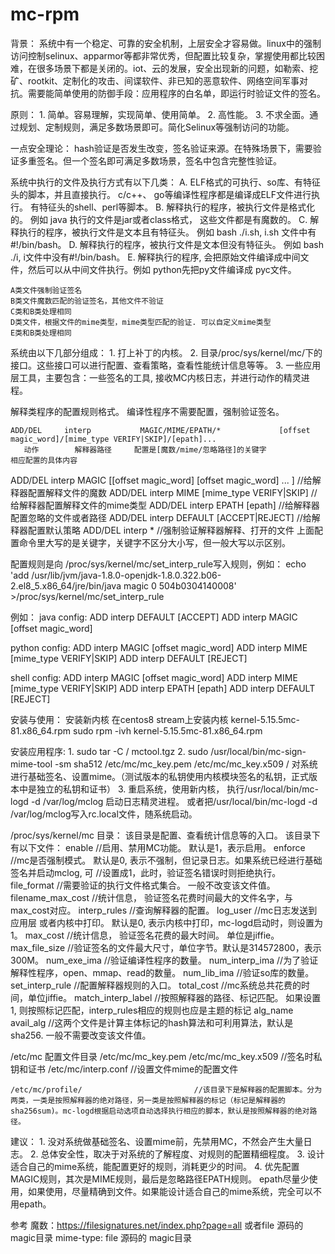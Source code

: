 # mc-rpm

背景：
    系统中有一个稳定、可靠的安全机制，上层安全才容易做。linux中的强制访问控制selinux、apparmor等都非常优秀，但配置比较复杂，掌握使用都比较困难，在很多场景下都是关闭的。iot、云的发展，安全出现新的问题，如勒索、挖矿、rootkit、定制化的攻击、间谍软件、非已知的恶意软件、网络空间军事对抗。需要能简单使用的防御手段：应用程序的白名单，即运行时验证文件的签名。

原则：
    1. 简单。容易理解，实现简单、使用简单。
    2. 高性能。 
    3. 不求全面。通过规划、定制规则，满足多数场景即可。简化Selinux等强制访问的功能。

一点安全理论：
    hash验证是否发生改变，签名验证来源。在特殊场景下，需要验证多重签名。但一个签名即可满足多数场景，签名中包含完整性验证。


系统中执行的文件及执行方式有以下几类：
    A.  ELF格式的可执行、so库、有特征头的脚本，并且直接执行。 
        c/c++、 go等编译性程序都是编译成ELF文件进行执行。 有特征头的shell、perl等脚本。
    B.  解释执行的程序，被执行文件是格式化的。 例如 java 执行的文件是jar或者class格式， 这些文件都是有魔数的。
    C.  解释执行的程序，被执行文件是文本且有特征头。 例如 bash ./i.sh, i.sh 文件中有#!/bin/bash。
    D.  解释执行的程序，被执行文件是文本但没有特征头。 例如 bash ./i, i文件中没有#!/bin/bash。
    E.  解释执行的程序, 会把原始文件编译成中间文件，然后可以从中间文件执行。例如 python先把py文件编译成 pyc文件。

    A类文件强制验证签名
    B类文件魔数匹配的验证签名，其他文件不验证
    C类和B类处理相同
    D类文件，根据文件的mime类型，mime类型匹配的验证. 可以自定义mime类型
    E类和B类处理相同


系统由以下几部分组成：
    1. 打上补丁的内核。
    2. 目录/proc/sys/kernel/mc/下的接口。这些接口可以进行配置、查看策略，查看性能统计信息等等。
    3. 一些应用层工具，主要包含：一些签名的工具, 接收MC内核日志，并进行动作的精灵进程。


解释类程序的配置规则格式。 编译性程序不需要配置，强制验证签名。

    ADD/DEL     interp           MAGIC/MIME/EPATH/*             [offset magic_word]/[mime_type VERIFY|SKIP]/[epath]...
       动作        解释器路径     配置是[魔数/mime/忽略路径]的关键字                 相应配置的具体内容

  ADD/DEL interp MAGIC [[offset magic_word] [offset magic_word] ... ]    //给解释器配置解释文件的魔数
  ADD/DEL interp MIME  [mime_type VERIFY|SKIP]                           //给解释器配置解释文件的mime类型
  ADD/DEL interp EPATH [epath]                                           //给解释器配置忽略的文件或者路径 
  ADD/DEL interp DEFAULT [ACCEPT|REJECT]                                 //给解释器配置默认策略
  ADD/DEL interp *                                                       //强制验证解释器解释、打开的文件
  上面配置命令里大写的是关键字，关键字不区分大小写，但一般大写以示区别。

配置规则是向 /proc/sys/kernel/mc/set_interp_rule写入规则，例如：
echo 'add /usr/lib/jvm/java-1.8.0-openjdk-1.8.0.322.b06-2.el8_5.x86_64/jre/bin/java magic 0 504b0304140008' >/proc/sys/kernel/mc/set_interp_rule

例如：
java config: 
    ADD interp DEFAULT [ACCEPT]
    ADD interp MAGIC [offset magic_word]

python config:
    ADD interp MAGIC [offset magic_word]
    ADD interp MIME  [mime_type VERIFY|SKIP]
    ADD interp DEFAULT [REJECT]

shell config:
    ADD interp MAGIC [offset magic_word]
    ADD interp MIME  [mime_type VERIFY|SKIP]
    ADD interp EPATH [epath]
    ADD interp DEFAULT [REJECT]


安装与使用：
   安装新内核
     在centos8 stream上安装内核 kernel-5.15.5mc-81.x86_64.rpm
      sudo rpm -ivh kernel-5.15.5mc-81.x86_64.rpm

   安装应用程序:
    1. sudo tar -C / mctool.tgz
    2. sudo /usr/local/bin/mc-sign-mime-tool -sm sha512 /etc/mc/mc_key.pem /etc/mc/mc_key.x509 / 对系统进行基础签名、设置mime。（测试版本的私钥使用内核模块签名的私钥，正式版本中是独立的私钥和证书）
     3. 重启系统，使用新内核， 执行/usr/local/bin/mc-logd -d /var/log/mclog 启动日志精灵进程。 或者把/usr/local/bin/mc-logd -d /var/log/mclog写入rc.local文件，随系统启动。

/proc/sys/kernel/mc 目录：
    该目录是配置、查看统计信息等的入口。 该目录下有以下文件：
    enable                             //启用、禁用MC功能。 默认是1，表示启用。
    enforce                            //mc是否强制模式。   默认是0, 表示不强制，但记录日志。如果系统已经进行基础签名并启动mclog, 可
                                                //设置成1，此时，验证签名错误时则拒绝执行。
    file_format                        //需要验证的执行文件格式集合。   一般不改变该文件值。
    filename_max_cost                  //统计信息， 验证签名花费时间最大的文件名字，与max_cost对应。
    interp_rules                       //查询解释器的配置。
    log_user                           //mc日志发送到应用层 或者内核中打印。 默认是0, 表示内核中打印，mc-logd启动时，则设置为1。
    max_cost                           //统计信息， 验证签名花费的最大时间。 单位是jiffie。
    max_file_size                      //验证签名的文件最大尺寸，单位字节。默认是314572800，表示300M。
    num_exe_ima                        //验证编译性程序的数量。
    num_interp_ima                     //为了验证解释性程序，open、mmap、read的数量。
    num_lib_ima                        //验证so库的数量。
    set_interp_rule                    //配置解释器规则的入口。
    total_cost                         //mc系统总共花费的时间，单位jiffie。
    match_interp_label                 //按照解释器的路径、标记匹配。 如果设置1, 则按照标记匹配，interp_rules相应的规则也应是主题的标记
    alg_name  avail_alg                //这两个文件是计算主体标记的hash算法和可利用算法，默认是sha256. 一般不需要改变该文件值。

/etc/mc 配置文件目录
    /etc/mc/mc_key.pem /etc/mc/mc_key.x509   //签名时私钥和证书
    /etc/mc/interp.conf                      //设置文件mime的配置文件

    /etc/mc/profile/                         //该目录下是解释器的配置脚本。分为两类，一类是按照解释器的绝对路径，另一类是按照解释器的标记（标记是解释器的sha256sum)。mc-logd根据启动选项自动选择执行相应的脚本，默认是按照解释器的绝对路径。


建议：
    1. 没对系统做基础签名、设置mime前，先禁用MC，不然会产生大量日志。 
    2. 总体安全性，取决于对系统的了解程度、对规则的配置精细程度。
    3. 设计适合自己的mime系统，能配置更好的规则，消耗更少的时间。
    4. 优先配置MAGIC规则，其次是MIME规则，最后是忽略路径EPATH规则。 
      epath尽量少使用，如果使用，尽量精确到文件。如果能设计适合自己的mime系统，完全可以不用epath。

参考
魔数：https://filesignatures.net/index.php?page=all 或者file 源码的 magic目录
mime-type: file 源码的 magic目录

